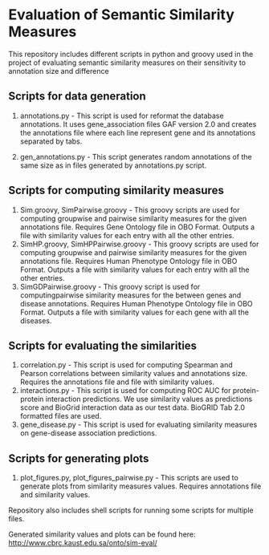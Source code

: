# Evaluation of Semantic Similarity Measures
This repository includes different scripts in python and groovy used in the project of evaluating semantic similarity measures on their sensitivity to annotation size and difference

## Scripts for data generation
1. annotations.py - This script is used for reformat the database annotations. It uses gene_association files GAF version 2.0 and creates the annotations file where each line represent gene and its annotations separated by tabs.

2. gen_annotations.py - This script generates random annotations of the same size as in files generated by annotations.py script.


## Scripts for computing similarity measures
1. Sim.groovy, SimPairwise.groovy - This groovy scripts are used for computing groupwise and pairwise similarity measures for the given annotations file. Requires Gene Ontology file in OBO Format. Outputs a file with similarity values for each entry with all the other entries.
2. SimHP.groovy, SimHPPairwise.groovy - This groovy scripts are used for computing groupwise and pairwise similarity measures for the given annotations file. Requires Human Phenotype Ontology file in OBO Format. Outputs a file with similarity values for each entry with all the other entries.
2. SimGDPairwise.groovy - This groovy script is used for computingpairwise similarity measures for the between genes and disease annotations. Requires Human Phenotype Ontology file in OBO Format. Outputs a file with similarity values for each gene with all the diseases.


## Scripts for evaluating the similarities
1. correlation.py - This script is used for computing Spearman and Pearson correlations between similarity values and annotations size. Requires the annotations file and file with similarity values.
2. interactions.py - This script is used for computing ROC AUC for protein-protein interaction predictions. We use similarity values as predictions score and BioGrid interaction data as our test data. BioGRID Tab 2.0 formatted files are used.
3. gene_disease.py - This script is used for evaluating similarity measures on gene-disease association predictions.

## Scripts for generating plots
1. plot_figures.py, plot_figures_pairwise.py - This scripts are used to generate plots from similarity measures values. Requires annotations file and similarity values.

Repository also includes shell scripts for running some scripts for multiple files.

Generated similarity values and plots can be found here:
http://www.cbrc.kaust.edu.sa/onto/sim-eval/
